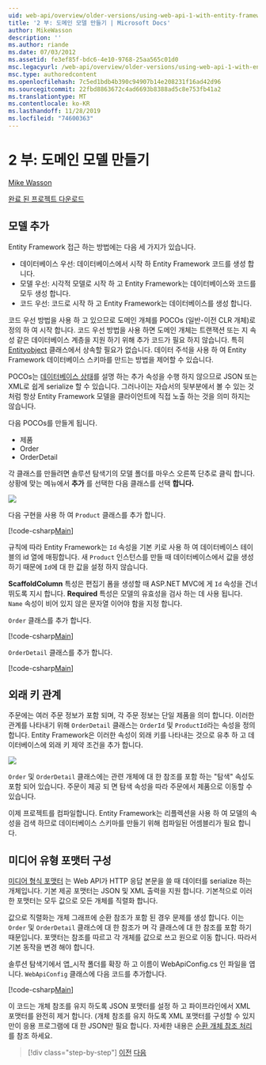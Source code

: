 ```yaml
---
uid: web-api/overview/older-versions/using-web-api-1-with-entity-framework-5/using-web-api-with-entity-framework-part-2
title: '2 부: 도메인 모델 만들기 | Microsoft Docs'
author: MikeWasson
description: ''
ms.author: riande
ms.date: 07/03/2012
ms.assetid: fe3ef85f-bdc6-4e10-9768-25aa565c01d0
msc.legacyurl: /web-api/overview/older-versions/using-web-api-1-with-entity-framework-5/using-web-api-with-entity-framework-part-2
msc.type: authoredcontent
ms.openlocfilehash: 7c5ed1bdb4b390c94907b14e208231f16ad42d96
ms.sourcegitcommit: 22fbd8863672c4ad6693b8388ad5c8e753fb41a2
ms.translationtype: MT
ms.contentlocale: ko-KR
ms.lasthandoff: 11/28/2019
ms.locfileid: "74600363"
---
```

# <a name="part-2-creating-the-domain-models"></a>2 부: 도메인 모델 만들기

[Mike Wasson](https://github.com/MikeWasson)

[완료 된 프로젝트 다운로드](https://code.msdn.microsoft.com/ASP-NET-Web-API-with-afa30545)

## <a name="add-models"></a>모델 추가

Entity Framework 접근 하는 방법에는 다음 세 가지가 있습니다.

- 데이터베이스 우선: 데이터베이스에서 시작 하 Entity Framework 코드를 생성 합니다.
- 모델 우선: 시각적 모델로 시작 하 고 Entity Framework는 데이터베이스와 코드를 모두 생성 합니다.
- 코드 우선: 코드로 시작 하 고 Entity Framework는 데이터베이스를 생성 합니다.

코드 우선 방법을 사용 하 고 있으므로 도메인 개체를 POCOs (일반-이전 CLR 개체)로 정의 하 여 시작 합니다. 코드 우선 방법을 사용 하면 도메인 개체는 트랜잭션 또는 지 속성 같은 데이터베이스 계층을 지원 하기 위해 추가 코드가 필요 하지 않습니다. 특히 [Entityobject](https://msdn.microsoft.com/library/system.data.objects.dataclasses.entityobject.aspx) 클래스에서 상속할 필요가 없습니다. 데이터 주석을 사용 하 여 Entity Framework 데이터베이스 스키마를 만드는 방법을 제어할 수 있습니다.

POCOs는 [데이터베이스 상태](https://msdn.microsoft.com/library/system.data.entitystate.aspx)를 설명 하는 추가 속성을 수행 하지 않으므로 JSON 또는 XML로 쉽게 serialize 할 수 있습니다. 그러나이는 자습서의 뒷부분에서 볼 수 있는 것 처럼 항상 Entity Framework 모델을 클라이언트에 직접 노출 하는 것을 의미 하지는 않습니다.

다음 POCOs를 만들게 됩니다.

- 제품
- Order
- OrderDetail

각 클래스를 만들려면 솔루션 탐색기의 모델 폴더를 마우스 오른쪽 단추로 클릭 합니다. 상황에 맞는 메뉴에서 **추가** 를 선택한 다음 클래스를 선택 **합니다.**

![](using-web-api-with-entity-framework-part-2/_static/image1.png)

다음 구현을 사용 하 여 `Product` 클래스를 추가 합니다.

[!code-csharp[Main](using-web-api-with-entity-framework-part-2/samples/sample1.cs)]

규칙에 따라 Entity Framework는 `Id` 속성을 기본 키로 사용 하 여 데이터베이스 테이블의 id 열에 매핑합니다. 새 `Product` 인스턴스를 만들 때 데이터베이스에서 값을 생성 하기 때문에 `Id`에 대 한 값을 설정 하지 않습니다.

**ScaffoldColumn** 특성은 편집기 폼을 생성할 때 ASP.NET MVC에 게 `Id` 속성을 건너뛰도록 지시 합니다. **Required** 특성은 모델의 유효성을 검사 하는 데 사용 됩니다. `Name` 속성이 비어 있지 않은 문자열 이어야 함을 지정 합니다.

`Order` 클래스를 추가 합니다.

[!code-csharp[Main](using-web-api-with-entity-framework-part-2/samples/sample2.cs)]

`OrderDetail` 클래스를 추가 합니다.

[!code-csharp[Main](using-web-api-with-entity-framework-part-2/samples/sample3.cs)]

## <a name="foreign-key-relations"></a>외래 키 관계

주문에는 여러 주문 정보가 포함 되며, 각 주문 정보는 단일 제품을 의미 합니다. 이러한 관계를 나타내기 위해 `OrderDetail` 클래스는 `OrderId` 및 `ProductId`라는 속성을 정의 합니다. Entity Framework은 이러한 속성이 외래 키를 나타내는 것으로 유추 하 고 데이터베이스에 외래 키 제약 조건을 추가 합니다.

![](using-web-api-with-entity-framework-part-2/_static/image2.png)

`Order` 및 `OrderDetail` 클래스에는 관련 개체에 대 한 참조를 포함 하는 "탐색" 속성도 포함 되어 있습니다. 주문이 제공 되 면 탐색 속성을 따라 주문에서 제품으로 이동할 수 있습니다.

이제 프로젝트를 컴파일합니다. Entity Framework는 리플렉션을 사용 하 여 모델의 속성을 검색 하므로 데이터베이스 스키마를 만들기 위해 컴파일된 어셈블리가 필요 합니다.

## <a name="configure-the-media-type-formatters"></a>미디어 유형 포맷터 구성

[미디어 형식 포맷터](../../formats-and-model-binding/media-formatters.md) 는 Web API가 HTTP 응답 본문을 쓸 때 데이터를 serialize 하는 개체입니다. 기본 제공 포맷터는 JSON 및 XML 출력을 지원 합니다. 기본적으로 이러한 포맷터는 모두 값으로 모든 개체를 직렬화 합니다.

값으로 직렬화는 개체 그래프에 순환 참조가 포함 된 경우 문제를 생성 합니다. 이는 `Order` 및 `OrderDetail` 클래스에 대 한 참조가 며 각 클래스에 대 한 참조를 포함 하기 때문입니다. 포맷터는 참조를 따르고 각 개체를 값으로 쓰고 원으로 이동 합니다. 따라서 기본 동작을 변경 해야 합니다.

솔루션 탐색기에서 앱\_시작 폴더를 확장 하 고 이름이 WebApiConfig.cs 인 파일을 엽니다. `WebApiConfig` 클래스에 다음 코드를 추가합니다.

[!code-csharp[Main](using-web-api-with-entity-framework-part-2/samples/sample4.cs?highlight=11)]

이 코드는 개체 참조를 유지 하도록 JSON 포맷터를 설정 하 고 파이프라인에서 XML 포맷터를 완전히 제거 합니다. (개체 참조를 유지 하도록 XML 포맷터를 구성할 수 있지만이 응용 프로그램에 대 한 JSON만 필요 합니다. 자세한 내용은 [순환 개체 참조 처리](../../formats-and-model-binding/json-and-xml-serialization.md#handling_circular_object_references)를 참조 하세요.

> [!div class="step-by-step"]
> [이전](using-web-api-with-entity-framework-part-1.md)
> [다음](using-web-api-with-entity-framework-part-3.md)
